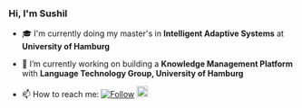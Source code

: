 ### Hi, I'm Sushil

- :mortar_board: I'm currently doing my master's in **Intelligent Adaptive Systems** at **University of Hamburg**
- 🔭 I’m currently working on building a **Knowledge Management Platform** with **Language Technology Group, University of Hamburg**

- 📫 How to reach me: [![Follow](https://img.shields.io/twitter/follow/sushilawale?style=social)](https://twitter.com/intent/follow?screen_name=sushilawale)    <a href="https://www.linkedin.com/in/sushilawale/"><img src=https://content.linkedin.com/content/dam/me/business/en-us/amp/brand-site/v2/bg/LI-Bug.svg.original.svg height="20px"/><a/>
